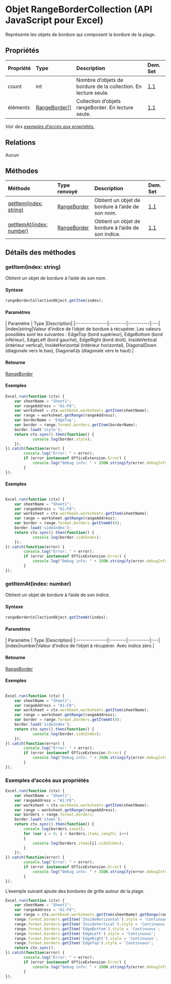 # <a name="rangebordercollection-object-javascript-api-for-excel"></a>Objet RangeBorderCollection (API JavaScript pour Excel)

Représente les objets de bordure qui composent la bordure de la plage.

## <a name="properties"></a>Propriétés

| Propriété       | Type    |Description| Dem. Set|
|:---------------|:--------|:----------|:----|
|count|int|Nombre d’objets de bordure de la collection. En lecture seule.|[1.1](../requirement-sets/excel-api-requirement-sets.md)|
|éléments|[RangeBorder[]](rangeborder.md)|Collection d’objets rangeBorder. En lecture seule.|[1.1](../requirement-sets/excel-api-requirement-sets.md)|

_Voir des [exemples d’accès aux propriétés.](#property-access-examples)_

## <a name="relationships"></a>Relations
Aucun


## <a name="methods"></a>Méthodes

| Méthode           | Type renvoyé    |Description| Dem. Set|
|:---------------|:--------|:----------|:----|
|[getItem(index: string)](#getitemindex-string)|[RangeBorder](rangeborder.md)|Obtient un objet de bordure à l’aide de son nom.|[1.1](../requirement-sets/excel-api-requirement-sets.md)|
|[getItemAt(index: number)](#getitematindex-number)|[RangeBorder](rangeborder.md)|Obtient un objet de bordure à l’aide de son indice.|[1.1](../requirement-sets/excel-api-requirement-sets.md)|

## <a name="method-details"></a>Détails des méthodes


### <a name="getitemindex-string"></a>getItem(index: string)
Obtient un objet de bordure à l’aide de son nom.

#### <a name="syntax"></a>Syntaxe
```js
rangeBorderCollectionObject.getItem(index);
```

#### <a name="parameters"></a>Paramètres
| Paramètre       | Type    |Description|
|:---------------|:--------|:----------|:---|
|index|string|Valeur d’indice de l’objet de bordure à récupérer. Les valeurs possibles sont les suivantes : EdgeTop (bord supérieur), EdgeBottom (bord inférieur), EdgeLeft (bord gauche), EdgeRight (bord droit), InsideVertical (intérieur vertical), InsideHorizontal (intérieur horizontal), DiagonalDown (diagonale vers le bas), DiagonalUp (diagonale vers le haut).|

#### <a name="returns"></a>Retourne
[RangeBorder](rangeborder.md)

#### <a name="examples"></a>Exemples
```js
Excel.run(function (ctx) { 
    var sheetName = "Sheet1";
    var rangeAddress = "A1:F8";
    var worksheet = ctx.workbook.worksheets.getItem(sheetName);
    var range = worksheet.getRange(rangeAddress);
    var borderName = 'EdgeTop';
    var border = range.format.borders.getItem(borderName);
    border.load('style');
    return ctx.sync().then(function() {
            console.log(border.style);
    });
}).catch(function(error) {
        console.log("Error: " + error);
        if (error instanceof OfficeExtension.Error) {
            console.log("Debug info: " + JSON.stringify(error.debugInfo));
        }
});
```


#### <a name="examples"></a>Exemples
```js

Excel.run(function (ctx) { 
    var sheetName = "Sheet1";
    var rangeAddress = "A1:F8";
    var worksheet = ctx.workbook.worksheets.getItem(sheetName);
    var range = worksheet.getRange(rangeAddress);
    var border = range.format.borders.getItemAt(0);
    border.load('sideIndex');
    return ctx.sync().then(function() {
            console.log(border.sideIndex);
    });
}).catch(function(error) {
        console.log("Error: " + error);
        if (error instanceof OfficeExtension.Error) {
            console.log("Debug info: " + JSON.stringify(error.debugInfo));
        }
});
```


### <a name="getitematindex-number"></a>getItemAt(index: number)
Obtient un objet de bordure à l’aide de son indice.

#### <a name="syntax"></a>Syntaxe
```js
rangeBorderCollectionObject.getItemAt(index);
```

#### <a name="parameters"></a>Paramètres
| Paramètre       | Type    |Description|
|:---------------|:--------|:----------|:---|
|index|number|Valeur d’indice de l’objet à récupérer. Avec indice zéro.|

#### <a name="returns"></a>Retourne
[RangeBorder](rangeborder.md)

#### <a name="examples"></a>Exemples
```js

Excel.run(function (ctx) { 
    var sheetName = "Sheet1";
    var rangeAddress = "A1:F8";
    var worksheet = ctx.workbook.worksheets.getItem(sheetName);
    var range = worksheet.getRange(rangeAddress);
    var border = range.format.borders.getItemAt(0);
    border.load('sideIndex');
    return ctx.sync().then(function() {
            console.log(border.sideIndex);
    });
}).catch(function(error) {
        console.log("Error: " + error);
        if (error instanceof OfficeExtension.Error) {
            console.log("Debug info: " + JSON.stringify(error.debugInfo));
        }
});
```

### <a name="property-access-examples"></a>Exemples d’accès aux propriétés

```js
Excel.run(function (ctx) { 
    var sheetName = "Sheet1";
    var rangeAddress = "A1:F8";
    var worksheet = ctx.workbook.worksheets.getItem(sheetName);
    var range = worksheet.getRange(rangeAddress);
    var borders = range.format.borders;
    border.load('items');
    return ctx.sync().then(function() {
        console.log(borders.count);
        for (var i = 0; i < borders.items.length; i++)
        {
            console.log(borders.items[i].sideIndex);
        }
    });
}).catch(function(error) {
        console.log("Error: " + error);
        if (error instanceof OfficeExtension.Error) {
            console.log("Debug info: " + JSON.stringify(error.debugInfo));
        }
});
```
L’exemple suivant ajoute des bordures de grille autour de la plage.

```js
Excel.run(function (ctx) { 
    var sheetName = "Sheet1";
    var rangeAddress = "A1:F8";
    var range = ctx.workbook.worksheets.getItem(sheetName).getRange(rangeAddress);
    range.format.borders.getItem('InsideHorizontal').style = 'Continuous';
    range.format.borders.getItem('InsideVertical').style = 'Continuous';
    range.format.borders.getItem('EdgeBottom').style = 'Continuous';
    range.format.borders.getItem('EdgeLeft').style = 'Continuous';
    range.format.borders.getItem('EdgeRight').style = 'Continuous';
    range.format.borders.getItem('EdgeTop').style = 'Continuous';
    return ctx.sync(); 
}).catch(function(error) {
        console.log("Error: " + error);
        if (error instanceof OfficeExtension.Error) {
            console.log("Debug info: " + JSON.stringify(error.debugInfo));
        }
});
```